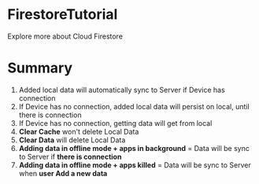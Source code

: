 # FirestoreTutorial
Explore more about Cloud Firestore

# Summary

1. Added local data will automatically sync to Server if Device has connection
2. If Device has no connection, added local data will persist on local, until there is connection
3. If Device has no connection, getting data will get from local
4. **Clear Cache** won't delete Local Data
5. **Clear Data** will delete Local Data
6. **Adding data in offline mode + apps in background** = Data will be sync to Server if **there is connection**
7. **Adding data in offline mode + apps killed** = Data will be sync to Server when **user Add a new data**
